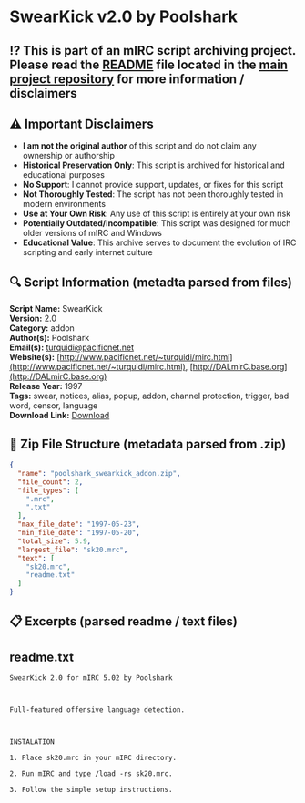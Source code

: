 # SwearKick v2.0 by Poolshark

## ⁉️ This is part of an mIRC script archiving project. Please read the [README](https://github.com/sorzkode/mirc_scripts_archive/blob/main/README.md) file located in the [main project repository](https://github.com/sorzkode/mirc_scripts_archive) for more information / disclaimers  

## ⚠️ Important Disclaimers

- **I am not the original author** of this script and do not claim any ownership or authorship
- **Historical Preservation Only**: This script is archived for historical and educational purposes
- **No Support**: I cannot provide support, updates, or fixes for this script
- **Not Thoroughly Tested**: The script has not been thoroughly tested in modern environments
- **Use at Your Own Risk**: Any use of this script is entirely at your own risk
- **Potentially Outdated/Incompatible**: This script was designed for much older versions of mIRC and Windows
- **Educational Value**: This archive serves to document the evolution of IRC scripting and early internet culture

## 🔍 Script Information (metadta parsed from files)

**Script Name:** SwearKick  
**Version:** 2.0  
**Category:** addon  
**Author(s):** Poolshark  
**Email(s):** <turquidi@pacificnet.net>  
**Website(s):** [http://www.pacificnet.net/~turquidi/mirc.html](http://www.pacificnet.net/~turquidi/mirc.html), [http://DALmirC.base.org](http://DALmirC.base.org)  
**Release Year:** 1997  
**Tags:** swear, notices, alias, popup, addon, channel protection, trigger, bad word, censor, language  
**Download Link:** [Download](https://github.com/sorzkode/mirc_scripts_archive/raw/main/hawkee.com/poolshark_swearkick_addon/poolshark_swearkick_addon.zip)  

## 📂 Zip File Structure (metadata parsed from .zip)

```json
{
  "name": "poolshark_swearkick_addon.zip",
  "file_count": 2,
  "file_types": [
    ".mrc",
    ".txt"
  ],
  "max_file_date": "1997-05-23",
  "min_file_date": "1997-05-20",
  "total_size": 5.9,
  "largest_file": "sk20.mrc",
  "text": [
    "sk20.mrc",
    "readme.txt"
  ]
}
```

## 📋 Excerpts (parsed readme / text files)

## readme.txt

```text
SwearKick 2.0 for mIRC 5.02 by Poolshark

Full-featured offensive language detection.

INSTALATION
1. Place sk20.mrc in your mIRC directory.
2. Run mIRC and type /load -rs sk20.mrc.
3. Follow the simple setup instructions.

```
